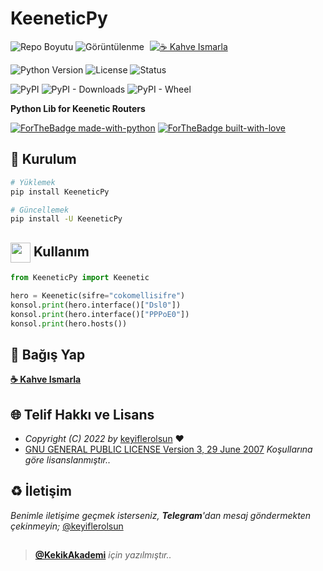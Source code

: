 # KeeneticPy

![Repo Boyutu](https://img.shields.io/github/repo-size/keyiflerolsun/KeeneticPy?logo=git&logoColor=white)
![Görüntülenme](https://hits.seeyoufarm.com/api/count/incr/badge.svg?url=https://github.com/keyiflerolsun/KeeneticPy&title=Görüntülenme)
<a href="https://KekikAkademi.org/Kahve" target="_blank"><img src="https://img.shields.io/badge/☕️-Kahve Ismarla-ffdd00" title="☕️ Kahve Ismarla" style="padding-left:5px;"></a>

![Python Version](https://img.shields.io/pypi/pyversions/KeeneticPy?logo=python&logoColor=white)
![License](https://img.shields.io/pypi/l/KeeneticPy?logo=gnu&logoColor=white)
![Status](https://img.shields.io/pypi/status/KeeneticPy?logo=windowsterminal&logoColor=white)

![PyPI](https://img.shields.io/pypi/v/KeeneticPy?logo=pypi&logoColor=white)
![PyPI - Downloads](https://img.shields.io/pypi/dm/KeeneticPy?logo=pypi&logoColor=white)
![PyPI - Wheel](https://img.shields.io/pypi/wheel/KeeneticPy?logo=pypi&logoColor=white)

**Python Lib for Keenetic Routers**

[![ForTheBadge made-with-python](http://ForTheBadge.com/images/badges/made-with-python.svg)](https://www.python.org/)
[![ForTheBadge built-with-love](http://ForTheBadge.com/images/badges/built-with-love.svg)](https://GitHub.com/keyiflerolsun/)

## 🚀 Kurulum

```bash
# Yüklemek
pip install KeeneticPy

# Güncellemek
pip install -U KeeneticPy
```

## <img src="https://www.akashtrehan.com/assets/images/emoji/terminal.png" height="32" align="center"> Kullanım

```python
from KeeneticPy import Keenetic

hero = Keenetic(sifre="cokomellisifre")
konsol.print(hero.interface()["Dsl0"])
konsol.print(hero.interface()["PPPoE0"])
konsol.print(hero.hosts())
```

## 💸 Bağış Yap

**[☕️ Kahve Ismarla](https://KekikAkademi.org/Kahve)**

## 🌐 Telif Hakkı ve Lisans

* *Copyright (C) 2022 by* [keyiflerolsun](https://github.com/keyiflerolsun) ❤️️
* [GNU GENERAL PUBLIC LICENSE Version 3, 29 June 2007](https://github.com/keyiflerolsun/KeeneticPy/blob/master/LICENSE) *Koşullarına göre lisanslanmıştır..*

## ♻️ İletişim

*Benimle iletişime geçmek isterseniz, **Telegram**'dan mesaj göndermekten çekinmeyin;* [@keyiflerolsun](https://t.me/KekikKahve)

##

> **[@KekikAkademi](https://t.me/KekikAkademi)** *için yazılmıştır..*
